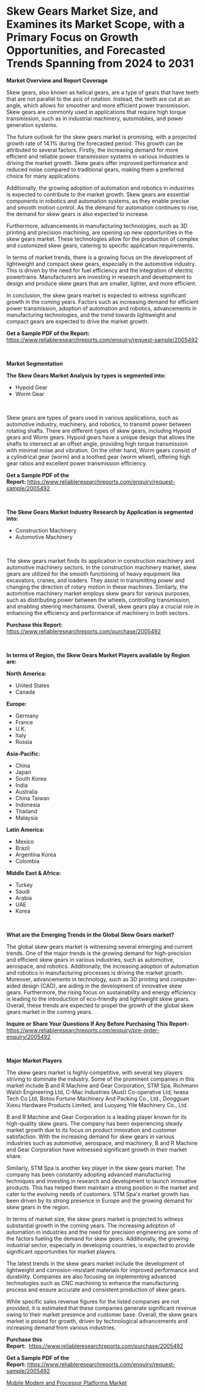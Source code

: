 <p><h1>Skew Gears Market Size, and Examines its Market Scope, with a Primary Focus on Growth Opportunities, and Forecasted Trends Spanning from 2024 to 2031</h1></p><p><strong>Market Overview and Report Coverage</strong></p>
<p><p>Skew gears, also known as helical gears, are a type of gears that have teeth that are not parallel to the axis of rotation. Instead, the teeth are cut at an angle, which allows for smoother and more efficient power transmission. Skew gears are commonly used in applications that require high torque transmission, such as in industrial machinery, automobiles, and power generation systems.</p><p>The future outlook for the skew gears market is promising, with a projected growth rate of 14.1% during the forecasted period. This growth can be attributed to several factors. Firstly, the increasing demand for more efficient and reliable power transmission systems in various industries is driving the market growth. Skew gears offer improved performance and reduced noise compared to traditional gears, making them a preferred choice for many applications.</p><p>Additionally, the growing adoption of automation and robotics in industries is expected to contribute to the market growth. Skew gears are essential components in robotics and automation systems, as they enable precise and smooth motion control. As the demand for automation continues to rise, the demand for skew gears is also expected to increase.</p><p>Furthermore, advancements in manufacturing technologies, such as 3D printing and precision machining, are opening up new opportunities in the skew gears market. These technologies allow for the production of complex and customized skew gears, catering to specific application requirements.</p><p>In terms of market trends, there is a growing focus on the development of lightweight and compact skew gears, especially in the automotive industry. This is driven by the need for fuel efficiency and the integration of electric powertrains. Manufacturers are investing in research and development to design and produce skew gears that are smaller, lighter, and more efficient.</p><p>In conclusion, the skew gears market is expected to witness significant growth in the coming years. Factors such as increasing demand for efficient power transmission, adoption of automation and robotics, advancements in manufacturing technologies, and the trend towards lightweight and compact gears are expected to drive the market growth.</p></p>
<p><strong>Get a Sample PDF of the Report:</strong> <a href="https://www.reliableresearchreports.com/enquiry/request-sample/2005492">https://www.reliableresearchreports.com/enquiry/request-sample/2005492</a></p>
<p>&nbsp;</p>
<p><strong>Market Segmentation</strong></p>
<p><strong>The Skew Gears Market Analysis by types is segmented into:</strong></p>
<p><ul><li>Hypoid Gear</li><li>Worm Gear</li></ul></p>
<p>&nbsp;</p>
<p><p>Skew gears are types of gears used in various applications, such as automotive industry, machinery, and robotics, to transmit power between rotating shafts. There are different types of skew gears, including Hypoid gears and Worm gears. Hypoid gears have a unique design that allows the shafts to intersect at an offset angle, providing high torque transmission with minimal noise and vibration. On the other hand, Worm gears consist of a cylindrical gear (worm) and a toothed gear (worm wheel), offering high gear ratios and excellent power transmission efficiency.</p></p>
<p><strong>Get a Sample PDF of the Report:</strong>&nbsp;<a href="https://www.reliableresearchreports.com/enquiry/request-sample/2005492">https://www.reliableresearchreports.com/enquiry/request-sample/2005492</a></p>
<p>&nbsp;</p>
<p><strong>The Skew Gears Market Industry Research by Application is segmented into:</strong></p>
<p><ul><li>Construction Machinery</li><li>Automotive Machinery</li></ul></p>
<p>&nbsp;</p>
<p><p>The skew gears market finds its application in construction machinery and automotive machinery sectors. In the construction machinery market, skew gears are utilized for the smooth functioning of heavy equipment like excavators, cranes, and loaders. They assist in transmitting power and changing the direction of rotary motion in these machines. Similarly, the automotive machinery market employs skew gears for various purposes, such as distributing power between the wheels, controlling transmission, and enabling steering mechanisms. Overall, skew gears play a crucial role in enhancing the efficiency and performance of machinery in both sectors.</p></p>
<p><strong>Purchase this Report:</strong>&nbsp; <a href="https://www.reliableresearchreports.com/purchase/2005492">https://www.reliableresearchreports.com/purchase/2005492</a></p>
<p>&nbsp;</p>
<p><strong>In terms of Region, the Skew Gears Market Players available by Region are:</strong></p>
<p>
    <p> <strong> North America: </strong>
        <ul>
            <li>United States</li>
            <li>Canada</li>
        </ul>
        </p> 
    <p> <strong> Europe: </strong>
        <ul>
            <li>Germany</li>
            <li>France</li>
            <li>U.K.</li>
            <li>Italy</li>
            <li>Russia</li>
        </ul>
        </p> 
    <p> <strong> Asia-Pacific: </strong>
        <ul>
            <li>China</li>
            <li>Japan</li>
            <li>South Korea</li>
            <li>India</li>
            <li>Australia</li>
            <li>China Taiwan</li>
            <li>Indonesia</li>
            <li>Thailand</li>
            <li>Malaysia</li>
        </ul>
        </p> 
    <p> <strong> Latin America: </strong>
        <ul>
            <li>Mexico</li>
            <li>Brazil</li>
            <li>Argentina Korea</li>
            <li>Colombia</li>
        </ul>
        </p> 
    <p> <strong> Middle East & Africa: </strong>
        <ul>
            <li>Turkey</li>
            <li>Saudi</li>
            <li>Arabia</li>
            <li>UAE</li>
            <li>Korea</li>
        </ul>
    </p>
    </p>
<p>&nbsp;</p>
<p><strong>What are the Emerging Trends in the Global Skew Gears market?</strong></p>
<p><p>The global skew gears market is witnessing several emerging and current trends. One of the major trends is the growing demand for high-precision and efficient skew gears in various industries, such as automotive, aerospace, and robotics. Additionally, the increasing adoption of automation and robotics in manufacturing processes is driving the market growth. Moreover, advancements in technology, such as 3D printing and computer-aided design (CAD), are aiding in the development of innovative skew gears. Furthermore, the rising focus on sustainability and energy efficiency is leading to the introduction of eco-friendly and lightweight skew gears. Overall, these trends are expected to propel the growth of the global skew gears market in the coming years.</p></p>
<p><strong>Inquire or Share Your Questions If Any Before Purchasing This Report</strong>- <a href="https://www.reliableresearchreports.com/enquiry/pre-order-enquiry/2005492">https://www.reliableresearchreports.com/enquiry/pre-order-enquiry/2005492</a></p>
<p>&nbsp;</p>
<p><strong>Major Market Players</strong></p>
<p><p>The skew gears market is highly competitive, with several key players striving to dominate the industry. Some of the prominent companies in this market include B and R Machine and Gear Corporation, STM Spa, Richmann Walsh Engineering Ltd, C-Mac Industries (Aust) Co-operative Ltd, Iwasa Tech Co Ltd, Botou Fortune Machinery And Packing Co., Ltd., Dongguan Xiexu Hardware Products Limited, and Luoyang Yile Machinery Co., Ltd.</p><p>B and R Machine and Gear Corporation is a leading player known for its high-quality skew gears. The company has been experiencing steady market growth due to its focus on product innovation and customer satisfaction. With the increasing demand for skew gears in various industries such as automotive, aerospace, and machinery, B and R Machine and Gear Corporation have witnessed significant growth in their market share.</p><p>Similarly, STM Spa is another key player in the skew gears market. The company has been constantly adopting advanced manufacturing techniques and investing in research and development to launch innovative products. This has helped them maintain a strong position in the market and cater to the evolving needs of customers. STM Spa's market growth has been driven by its strong presence in Europe and the growing demand for skew gears in the region.</p><p>In terms of market size, the skew gears market is projected to witness substantial growth in the coming years. The increasing adoption of automation in industries and the need for precision engineering are some of the factors fueling the demand for skew gears. Additionally, the growing industrial sector, especially in developing countries, is expected to provide significant opportunities for market players.</p><p>The latest trends in the skew gears market include the development of lightweight and corrosion-resistant materials for improved performance and durability. Companies are also focusing on implementing advanced technologies such as CNC machining to enhance the manufacturing process and ensure accurate and consistent production of skew gears.</p><p>While specific sales revenue figures for the listed companies are not provided, it is estimated that these companies generate significant revenue owing to their market presence and customer base. Overall, the skew gears market is poised for growth, driven by technological advancements and increasing demand from various industries.</p></p>
<p><strong>Purchase this Report:</strong>&nbsp;&nbsp;<a href="https://www.reliableresearchreports.com/purchase/2005492">https://www.reliableresearchreports.com/purchase/2005492</a></p>
<p></p>
<p><strong>Get a Sample PDF of the Report:</strong>&nbsp;<a href="https://www.reliableresearchreports.com/enquiry/request-sample/2005492">https://www.reliableresearchreports.com/enquiry/request-sample/2005492</a></p>
<p><p><a href="https://medium.com/@debramedina73/mobile-modem-and-processor-platforms-market-exploring-market-share-market-trends-and-future-14f43903030f">Mobile Modem and Processor Platforms Market</a></p></p>